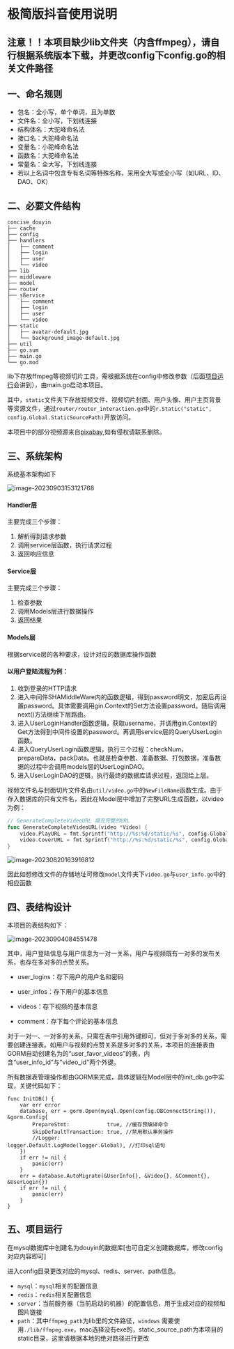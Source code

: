 # 极简版抖音使用说明

## 注意！！本项目缺少lib文件夹（内含ffmpeg），请自行根据系统版本下载，并更改config下config.go的相关文件路径

## 一、命名规则

- 包名：全小写，单个单词，且为单数
- 文件名：全小写，下划线连接
- 结构体名：大驼峰命名法
- 接口名：大驼峰命名法
- 变量名：小驼峰命名法
- 函数名：大驼峰命名法
- 常量名：全大写，下划线连接
- 若以上名词中包含专有名词等特殊名称，采用全大写或全小写（如URL、ID、DAO、OK）

## 二、必要文件结构

```shell
concise_douyin
├── cache
├── config
├── handlers
│   ├── comment
│   ├── login
│   ├── user
│   └── video
├── lib
├── middleware
├── model
├── router
├── sßervice
│   ├── comment
│   ├── login
│   ├── user
│   └── video
├── static
│   ├── avatar-default.jpg
│   └── background_image-default.jpg
├── util
├── go.sum
├── main.go
└── go.mod
```

lib下存放ffmpeg等视频切片工具，需根据系统在config中修改参数（后面[项目运行](#四、项目运行)会讲到），由main.go启动本项目。

其中，`static`文件夹下存放视频文件、视频切片封面、用户头像、用户主页背景等资源文件，通过`router/router_interaction.go`中的`r.Static("static", config.Global.StaticSourcePath)`开放访问。

本项目中的部分视频源来自[pixabay](https://pixabay.com/zh/),如有侵权请联系删除。

## 三、系统架构

系统基本架构如下

![image-20230903153121768](./typora/image-20230903153121768.png)

#### Handler层

主要完成三个步骤：

1. 解析得到请求参数
2. 调用service层函数，执行请求过程
3. 返回响应信息

#### Service层

主要完成三个步骤：

1. 检查参数
2. 调用Models层进行数据操作
3. 返回结果

#### Models层

根据service层的各种要求，设计对应的数据库操作函数



#### 以用户登陆流程为例：

1. 收到登录的HTTP请求
2. 进入中间件SHAMiddleWare内的函数逻辑，得到password明文，加密后再设置password。具体需要调用gin.Context的Set方法设置password。随后调用next()方法继续下层路由。
3. 进入UserLoginHandler函数逻辑，获取username，并调用gin.Context的Get方法得到中间件设置的password。再调用service层的QueryUserLogin函数。
4. 进入QueryUserLogin函数逻辑，执行三个过程：checkNum，prepareData，packData。也就是检查参数、准备数据、打包数据，准备数据的过程中会调用models层的UserLoginDAO。
5. 进入UserLoginDAO的逻辑，执行最终的数据库请求过程，返回给上层。



视频文件名与封面切片文件名由`util/video.go`中的`NewFileName`函数生成。由于存入数据库的只有文件名，因此在Model层中增加了完整URL生成函数，以video为例：

```go
// GenerateCompleteVideoURL 填充完整的URL
func GenerateCompleteVideoURL(video *Video) {
	video.PlayURL = fmt.Sprintf("http://%s:%d/static/%s", config.Global.IP, config.Global.Port, video.PlayURL)
	video.CoverURL = fmt.Sprintf("http://%s:%d/static/%s", config.Global.IP, config.Global.Port, video.CoverURL)
}
```

![image-20230820163916812](./typora/image-20230820163916812.png)

因此如想修改文件的存储地址可修改`model`文件夹下`video.go`与`user_info.go`中的相应函数

## 四、表结构设计

本项目的表结构如下：

![image-20230904084551478](./typora/image-20230904084551478.png)

其中，用户登陆信息与用户信息为一对一关系，用户与视频既有一对多的发布关系，也存在多对多的点赞关系。

- user_logins：存下用户的用户名和密码

- user_infos：存下用户的基本信息

- videos：存下视频的基本信息

- comment：存下每个评论的基本信息

对于一对一、一对多的关系，只需在表中引用外键即可，但对于多对多的关系，需要创建连接表。如用户与视频的点赞关系是多对多的关系，本项目的连接表由GORM自动创建名为的“user_favor_videos”的表，内含“user_info_id”与"video_id"两个外键。

所有数据表管理操作都由GORM来完成，具体逻辑在Model层中的init_db.go中实现，关键代码如下：

```
func InitDB() {
	var err error
	database, err = gorm.Open(mysql.Open(config.DBConnectString()), &gorm.Config{
		PrepareStmt:            true, //缓存预编译命令
		SkipDefaultTransaction: true, //禁用默认事务操作
		//Logger:                 logger.Default.LogMode(logger.Global), //打印sql语句
	})
	if err != nil {
		panic(err)
	}
	err = database.AutoMigrate(&UserInfo{}, &Video{}, &Comment{}, &UserLogin{})
	if err != nil {
		panic(err)
	}
}
```





## 五、项目运行

在mysql数据库中创建名为douyin的数据库[也可自定义创建数据库，修改config对应内容即可]

进入config目录更改对应的mysql、redis、server、path信息。

- `mysql`：`mysql`相关的配置信息
- `redis`：`redis`相关配置信息
- `server`：当前服务器（当前启动的机器）的配置信息，用于生成对应的视频和图片链接
- `path`：其中`ffmpeg_path`为lib里的文件路径，`windows` 需要使用`./lib/ffmpeg.exe`，mac选择没有exe的，static_source_path为本项目的static目录，这里请根据本地的绝对路径进行更改

